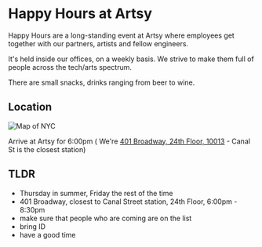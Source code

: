 # Happy Hours at Artsy

Happy Hours are a long-standing event at Artsy where employees get together with our partners, artists and fellow engineers.

It's held inside our offices, on a weekly basis. We strive to make them full of people across the tech/arts spectrum. 

There are small snacks, drinks ranging from beer to wine. 

## Location

![Map of NYC][map]

Arrive at Artsy for 6:00pm ( We're [401 Broadway, 24th Floor, 10013][401] - Canal St is the closest station)


## TLDR

* Thursday in summer, Friday the rest of the time
* 401 Broadway, closest to Canal Street station, 24th Floor,  6:00pm - 8:30pm
* make sure that people who are coming are on the list
* bring ID
* have a good time

[401]: https://www.google.com/maps/place/401+Broadway/@40.718958,-74.0049492,17z/data=!3m1!4b1!4m5!3m4!1s0x89c2598a7196824f:0xddf53435afbdd5b9!8m2!3d40.718954!4d-74.0027552
[map]: https://user-images.githubusercontent.com/49038/28329863-77689446-6bb9-11e7-8bd9-1805ed8bf140.png
